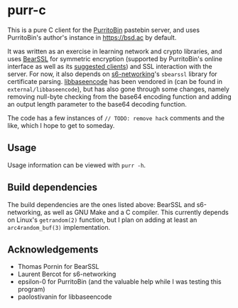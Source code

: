 # purr-c

This is a pure C client for the
[PurritoBin](https://github.com/PurritoBin/PurritoBin) pastebin server, and uses
PurritoBin's author's instance in <https://bsd.ac> by default.

It was written as an exercise in learning network and crypto libraries, and uses
[BearSSL](https://www.bearssl.org/) for symmetric encryption (supported by
PurritoBin's online interface as well as its [suggested
clients](https://github.com/PurritoBin/PurritoBin/tree/master/clients)) and SSL
interaction with the server. For now, it also depends on
[s6-networking](http://skarnet.org/software/s6-networking/)'s `sbearssl` library
for certificate parsing.
[libbaseencode](https://github.com/paolostivanin/libbaseencode) has been
vendored in (can be found in `external/libbaseencode`), but has also gone
through some changes, namely removing null-byte checking from the base64
encoding function and adding an output length parameter to the base64 decoding
function.

The code has a few instances of `// TODO: remove hack` comments and the like,
which I hope to get to someday.

## Usage

Usage information can be viewed with `purr -h`.

## Build dependencies

The build dependencies are the ones listed above: BearSSL and s6-networking, as
well as GNU Make and a C compiler. This currently depends on Linux's
`getrandom(2)` function, but I plan on adding at least an `arc4random_buf(3)`
implementation.

## Acknowledgements

- Thomas Pornin for BearSSL
- Laurent Bercot for s6-networking
- epsilon-0 for PurritoBin (and the valuable help while I was testing this
   program)
- paolostivanin for libbaseencode
